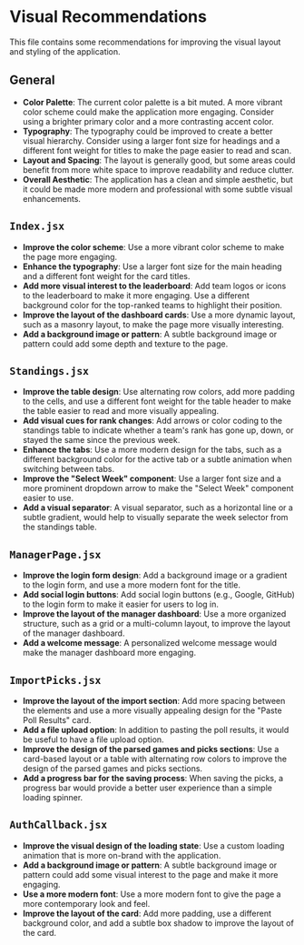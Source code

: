 # Visual Recommendations

This file contains some recommendations for improving the visual layout and styling of the application.

## General

- **Color Palette**: The current color palette is a bit muted. A more vibrant color scheme could make the application more engaging. Consider using a brighter primary color and a more contrasting accent color.
- **Typography**: The typography could be improved to create a better visual hierarchy. Consider using a larger font size for headings and a different font weight for titles to make the page easier to read and scan.
- **Layout and Spacing**: The layout is generally good, but some areas could benefit from more white space to improve readability and reduce clutter.
- **Overall Aesthetic**: The application has a clean and simple aesthetic, but it could be made more modern and professional with some subtle visual enhancements.

## `Index.jsx`

- **Improve the color scheme**: Use a more vibrant color scheme to make the page more engaging.
- **Enhance the typography**: Use a larger font size for the main heading and a different font weight for the card titles.
- **Add more visual interest to the leaderboard**: Add team logos or icons to the leaderboard to make it more engaging. Use a different background color for the top-ranked teams to highlight their position.
- **Improve the layout of the dashboard cards**: Use a more dynamic layout, such as a masonry layout, to make the page more visually interesting.
- **Add a background image or pattern**: A subtle background image or pattern could add some depth and texture to the page.

## `Standings.jsx`

- **Improve the table design**: Use alternating row colors, add more padding to the cells, and use a different font weight for the table header to make the table easier to read and more visually appealing.
- **Add visual cues for rank changes**: Add arrows or color coding to the standings table to indicate whether a team's rank has gone up, down, or stayed the same since the previous week.
- **Enhance the tabs**: Use a more modern design for the tabs, such as a different background color for the active tab or a subtle animation when switching between tabs.
- **Improve the "Select Week" component**: Use a larger font size and a more prominent dropdown arrow to make the "Select Week" component easier to use.
- **Add a visual separator**: A visual separator, such as a horizontal line or a subtle gradient, would help to visually separate the week selector from the standings table.

## `ManagerPage.jsx`

- **Improve the login form design**: Add a background image or a gradient to the login form, and use a more modern font for the title.
- **Add social login buttons**: Add social login buttons (e.g., Google, GitHub) to the login form to make it easier for users to log in.
- **Improve the layout of the manager dashboard**: Use a more organized structure, such as a grid or a multi-column layout, to improve the layout of the manager dashboard.
- **Add a welcome message**: A personalized welcome message would make the manager dashboard more engaging.

## `ImportPicks.jsx`

- **Improve the layout of the import section**: Add more spacing between the elements and use a more visually appealing design for the "Paste Poll Results" card.
- **Add a file upload option**: In addition to pasting the poll results, it would be useful to have a file upload option.
- **Improve the design of the parsed games and picks sections**: Use a card-based layout or a table with alternating row colors to improve the design of the parsed games and picks sections.
- **Add a progress bar for the saving process**: When saving the picks, a progress bar would provide a better user experience than a simple loading spinner.

## `AuthCallback.jsx`

- **Improve the visual design of the loading state**: Use a custom loading animation that is more on-brand with the application.
- **Add a background image or pattern**: A subtle background image or pattern could add some visual interest to the page and make it more engaging.
- **Use a more modern font**: Use a more modern font to give the page a more contemporary look and feel.
- **Improve the layout of the card**: Add more padding, use a different background color, and add a subtle box shadow to improve the layout of the card.
